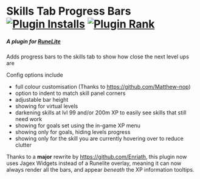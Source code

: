 # Skills Tab Progress Bars [![Plugin Installs](http://img.shields.io/endpoint?url=https://api.runelite.net/pluginhub/shields/installs/plugin/skills-tab-progress-bars)](https://runelite.net/plugin-hub/m0bile%20btw) [![Plugin Rank](http://img.shields.io/endpoint?url=https://api.runelite.net/pluginhub/shields/rank/plugin/skills-tab-progress-bars)](https://runelite.net/plugin-hub)
##### A plugin for [RuneLite](https://runelite.net/)
Adds progress bars to the skills tab to show how close the next level ups are

Config options include 
- full colour customisation (Thanks to https://github.com/Matthew-nop)
- option to indent to match skill panel corners
- adjustable bar height
- showing for virtual levels
- darkening skills at lvl 99 and/or 200m XP to easily see skills that still need work
- showing for goals set using the in-game XP menu
- showing only for goals, hiding levels progress
- showing only for the skill you are currently hovering over to reduce clutter

Thanks to a **major** rewrite by https://github.com/Enriath, this plugin now uses Jagex Widgets instead of a Runelite
overlay, meaning it can now always render all the bars, and appear *beneath* the XP information tooltips.
